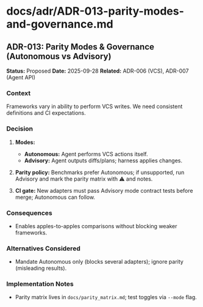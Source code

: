 # docs/adr/ADR-013-parity-modes-and-governance.md

## ADR-013: Parity Modes & Governance (Autonomous vs Advisory)

**Status:** Proposed
**Date:** 2025-09-28
**Related:** ADR-006 (VCS), ADR-007 (Agent API)

### Context

Frameworks vary in ability to perform VCS writes. We need consistent definitions and CI expectations.

### Decision

1. **Modes:**

   * **Autonomous:** Agent performs VCS actions itself.
   * **Advisory:** Agent outputs diffs/plans; harness applies changes.
2. **Parity policy:** Benchmarks prefer Autonomous; if unsupported, run Advisory and mark the parity matrix with ⚠️ and notes.
3. **CI gate:** New adapters must pass Advisory mode contract tests before merge; Autonomous can follow.

### Consequences

* Enables apples-to-apples comparisons without blocking weaker frameworks.

### Alternatives Considered

* Mandate Autonomous only (blocks several adapters); ignore parity (misleading results).

### Implementation Notes

* Parity matrix lives in `docs/parity_matrix.md`; test toggles via `--mode` flag.
